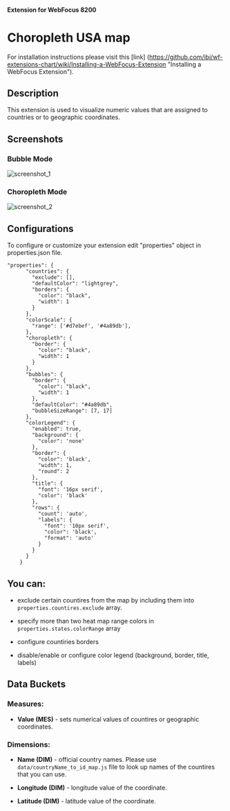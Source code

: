 #### Extension for WebFocus 8200

# Choropleth USA map

For installation instructions please visit this [link] (https://github.com/ibi/wf-extensions-chart/wiki/Installing-a-WebFocus-Extension "Installing a WebFocus Extension").

## Description

This extension is used to visualize numeric values that are assigned to countries or to geographic coordinates.

## Screenshots

### Bubble Mode

![screenshot_1](https://github.com/ibi/wf-extensions-chart/blob/master/com.ibi.map.world/screenshots/1.png)

### Choropleth Mode

![screenshot_2](https://github.com/ibi/wf-extensions-chart/blob/master/com.ibi.map.world/screenshots/2.png)

## Configurations

To configure or customize your extension edit "properties" object in properties.json file.
	
	"properties": {
          "countries": {
            "exclude": [],
            "defaultColor": "lightgrey",
            "borders": {
              "color": "black",
              "width": 1
            }
          },
          "colorScale": {
            "range": ['#d7ebef', '#4a89db'],
          },
          "choropleth": {
            "border": {
              "color": "black",
              "width": 1 
            }
          },
          "bubbles": {
            "border": {
              "color": "black",
              "width": 1 
            },
            "defaultColor": "#4a89db",
            "bubbleSizeRange": [7, 17]
          },
          "colorLegend": {
            "enabled": true,
            "background": {
              "color": 'none'
            },
            "border": {
              "color": 'black',
              "width": 1,
              "round": 2
            },
            "title": {
              "font": '16px serif',
              "color": 'black'
            },
            "rows": {
              "count": 'auto',
              "labels": {
                "font": '10px serif',
                "color": 'black',
                "format": 'auto'
              }
            }
          }
        }

## You can:

* exclude certain countires from the map by including them into `properties.countires.exclude` array.

* specify more than two heat map range colors in `properties.states.colorRange` array

* configure countiries borders

* disable/enable or configure color legend (background, border, title, labels)

## Data Buckets

### Measures:
* **Value (MES)** - sets numerical values of countires or geographic coordinates.

### Dimensions:
* **Name (DIM)** - official country names. Please use `data/countryName_to_id_map.js` file to look up names of the countires that you can use.

* **Longitude (DIM)** - longitude value of the coordinate.

* **Latitude (DIM)** - latitude value of the coordinate.
